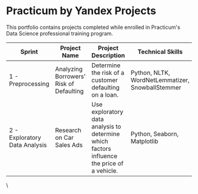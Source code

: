 # Practicum by Yandex Projects
  This portfolio contains projects completed while enrolled in Practicum's Data Science professional training program.

| Sprint      | Project Name          | Project Description        | Technical Skills        |
|-------------|-----------------------|----------------------------|-------------------------|
| 1 - Preprocessing | Analyzing Borrowers' Risk of Defaulting | Determine the risk of a customer defaulting on a loan. | Python, NLTK, WordNetLemmatizer, SnowballStemmer|
| 2 - Exploratory Data Analysis | Research on Car Sales Ads | Use exploratory data analysis to determine which factors influence the price of a vehicle. | Python, Seaborn, Matplotlib











\
